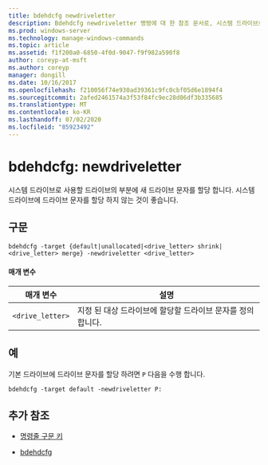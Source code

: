 ```yaml
---
title: bdehdcfg newdriveletter
description: Bdehdcfg newdriveletter 명령에 대 한 참조 문서로, 시스템 드라이브로 사용 되는 드라이브 부분에 새 드라이브 문자를 할당 합니다.
ms.prod: windows-server
ms.technology: manage-windows-commands
ms.topic: article
ms.assetid: f1f200a0-6850-4f0d-9047-f9f982a590f8
author: coreyp-at-msft
ms.author: coreyp
manager: dongill
ms.date: 10/16/2017
ms.openlocfilehash: f210056f74e930ad39361c9fc0cbf05d6e1894f4
ms.sourcegitcommit: 2afed2461574a3f53f84fc9ec28d86df3b335685
ms.translationtype: MT
ms.contentlocale: ko-KR
ms.lasthandoff: 07/02/2020
ms.locfileid: "85923492"
---
```

# <a name="bdehdcfg-newdriveletter"></a>bdehdcfg: newdriveletter

시스템 드라이브로 사용할 드라이브의 부분에 새 드라이브 문자를 할당 합니다. 시스템 드라이브에 드라이브 문자를 할당 하지 않는 것이 좋습니다.

## <a name="syntax"></a>구문

```
bdehdcfg -target {default|unallocated|<drive_letter> shrink|<drive_letter> merge} -newdriveletter <drive_letter>
```

#### <a name="parameters"></a>매개 변수

| 매개 변수 | 설명 |
| ---------| ----------- |
| `<drive_letter>` | 지정 된 대상 드라이브에 할당할 드라이브 문자를 정의 합니다. |

## <a name="examples"></a>예

기본 드라이브에 드라이브 문자를 할당 하려면 `P` 다음을 수행 합니다.

```
bdehdcfg -target default -newdriveletter P:
```

## <a name="additional-references"></a>추가 참조

- [명령줄 구문 키](command-line-syntax-key.md)

- [bdehdcfg](bdehdcfg.md)
